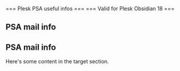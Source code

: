 === Plesk PSA useful infos ===
=== Valid for Plesk Obsidian 18 ===

## PSA mail info













## PSA mail info
Here's some content in the target section.

